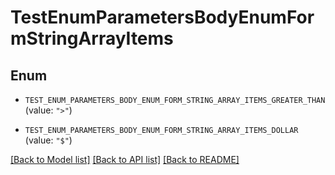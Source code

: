 # TestEnumParametersBodyEnumFormStringArrayItems

## Enum


* `TEST_ENUM_PARAMETERS_BODY_ENUM_FORM_STRING_ARRAY_ITEMS_GREATER_THAN` (value: `">"`)

* `TEST_ENUM_PARAMETERS_BODY_ENUM_FORM_STRING_ARRAY_ITEMS_DOLLAR` (value: `"$"`)


[[Back to Model list]](../README.md#documentation-for-models) [[Back to API list]](../README.md#documentation-for-api-endpoints) [[Back to README]](../README.md)


